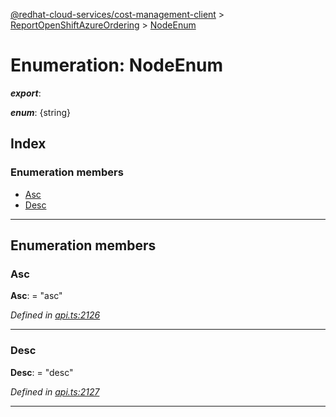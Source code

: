 [@redhat-cloud-services/cost-management-client](../README.md) > [ReportOpenShiftAzureOrdering](../modules/reportopenshiftazureordering.md) > [NodeEnum](../enums/reportopenshiftazureordering.nodeenum.md)

# Enumeration: NodeEnum

*__export__*: 

*__enum__*: {string}

## Index

### Enumeration members

* [Asc](reportopenshiftazureordering.nodeenum.md#asc)
* [Desc](reportopenshiftazureordering.nodeenum.md#desc)

---

## Enumeration members

<a id="asc"></a>

###  Asc

**Asc**:  = "asc"

*Defined in [api.ts:2126](https://github.com/RedHatInsights/javascript-clients/blob/master/packages/cost-management/api.ts#L2126)*

___
<a id="desc"></a>

###  Desc

**Desc**:  = "desc"

*Defined in [api.ts:2127](https://github.com/RedHatInsights/javascript-clients/blob/master/packages/cost-management/api.ts#L2127)*

___

